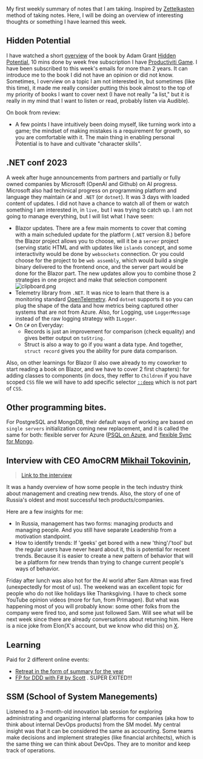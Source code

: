 My first weekly summary of notes that I am taking. Inspired by [Zettelkasten](https://en.wikipedia.org/wiki/Zettelkasten) method of taking notes. Here, I will be doing an overview of interesting thoughts or something I have learned this week.

## Hidden Potential
I have watched a short [overview](https://www.youtube.com/watch?v=ESCEEXewIMU) of the book by Adam Grant [Hidden Potential](https://www.amazon.com/Hidden-Potential-Science-Achieving-Greater/dp/B0C5Y6DM2D/ref=sr_1_1?hvadid=661102537594&hvdev=c&hvlocphy=9051515&hvnetw=g&hvqmt=e&hvrand=11262291050242916883&hvtargid=kwd-2087537167098&hydadcr=15527_13558519&keywords=adam+grant+hidden+potential&qid=1700429621&sr=8-1), 10 mins done by week free subscription I have [Productiviti Game](https://lozeron-academy-llc.ck.page/49088799fa). I have been subscribed to this week's emails for more than 2 years. It can introduce me to the book I did not have an opinion or did not know. Sometimes, I overview on a topic I am not interested in, but sometimes (like this time), it made me really consider putting this book almost to the top of my priority of books I want to cover next (I have not really "a list," but it is really in my mind that I want to listen or read, probably listen via Audible).

On book from review:
- A few points I have intuitively been doing myself, like turning work into a game; the mindset of making mistakes is a requirement for growth, so you are comfortable with it.
The main thing in enabling personal Potential is to have and cultivate "character skills".

## .NET conf 2023

A week after huge announcements from partners and partially or fully owned companies by Microsoft (OpenAI and Github) on AI progress. Microsoft also had technical progress on programming platform and language they maintain `C#` and `.NET` (or `dotnet`). It was 3 days with loaded content of updates. I did not have a chance to watch all of them or watch something I am interested in, in `live,` but I was trying to catch up. I am not going to manage everything, but I will list what I have seen:
- Blazor updates. There are a few main moments to cover that coming with a main scheduled update for the platform (`.NET` version 8.) before the Blazor project allows you to choose, will it be a `server` project (serving static HTML and with updates like `islands`  concept, and some interactivity would be done by `websockets` connection. Or you could choose for the project to be `web assembly`, which would build a single binary delivered to the frontend once, and the server part would be done for the Blazor part. The new updates allow you to combine those 2 strategies in one project and make that selection component![clipboard.png](Publish/2024/assets/mnDX3DHOB-clipboard.png)
- Telemetry library from `.NET`. It was nice to learn that there is a monitoring standard [OpenTelemetry](https://github.com/open-telemetry/opentelemetry-specification/blob/main/specification/overview.md). And `dotnet` supports it so you can plug the shape of the data and how metrics being captured other systems that are not from Azure. Also, for Logging, use `LoggerMessage` instead of the raw logging strategy with `ILogger`.
- On `C#` on Everyday:
  - Records is just an improvement for comparison (check equality) and gives better output on `toString.`
  - Struct is also a way to go if you want a data type. And together, `struct record` gives you the ability for pure data comparison.

Also, on other learnings for Blazor (I also owe already to my coworker to start reading a book on Blazor, and we have to cover 2 first chapters): for adding classes to components (in docs, they reffer to `Children` if you have scoped `CSS` file we will have to add specific selector [`::deep`](https://learn.microsoft.com/en-us/aspnet/core/blazor/components/css-isolation?view=aspnetcore-8.0#child-component-support) which is not part of `CSS`.

## Other programming bites.
For PostgreSQL and MongoDB, their default ways of working are based on `single servers` initialization coming new replacement, and it is called the same for both: flexible server for Azure ([PSQL on Azure](https://learn.microsoft.com/en-us/aspnet/core/blazor/components/css-isolation?view=aspnetcore-8.0#child-component-support), and [flexible Sync for Mongo](https://www.mongodb.com/developer/products/realm/realm-flexible-sync/).


## Interview with CEO AmoCRM [Mikhail Tokovinin](https://www.linkedin.com/in/mikhailtokovinin/), 

> [Link to the interview](https://www.youtube.com/watch?v=LURMUksRu60)

It was a handy overview of how some people in the tech industry think about management and creating new trends. Also, the story of one of Russia's oldest and most successful tech products/companies. 

Here are a few insights for me:
- In Russia, management has two forms: managing products and managing people. And you still have separate Leadership from a motivation standpoint.
- How to identify trends: If 'geeks' get bored with a new 'thing'/'tool' but the regular users have never heard about it, this is potential for recent trends. Because it is easier to create a new pattern of behavior that will be a platform for new trends than trying to change current people's ways of behavior.

Friday after lunch was also hot for the AI world after Sam Altman was fired (unexpectedly for most of us). The weekend was an excellent topic for people who do not like holidays like Thanksgiving. I have to check some YouTube opinion videos (more for fun, from Primagen). But what was happening most of you will probably know: some other folks from the company were fired too, and some just followed Sam. Will see what will be next week since there are already conversations about returning him. Here is a nice joke from Elon(X's account, but we know who did this) on [X](https://twitter.com/X/status/1725635308224426030).

## Learning
Paid for 2 different online events:
- [Retreat in the form of summary for the year](https://www.kristenhadeed.com/retreat)
- [FP for DDD with F# by Scott](https://www.avanscoperta.it/en/training/domain-modeling-made-functional-workshop/?utm_source=blog&utm_medium=post&utm_campaign=scott_wlaschin) . SUPER EXITED!!!

## SSM (School of System Manegements)

Listened to a 3-month-old innovation lab session for exploring administrating and organizing internal platforms for companies (aka how to think about internal DevOps products) from the SM model. My central insight was that it can be considered the same as accounting. Some teams make decisions and implement strategies (like financial architects), which is the same thing we can think about DevOps. They are to monitor and keep track of operations. 
